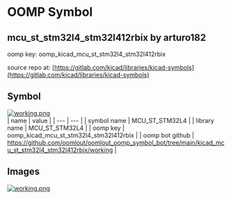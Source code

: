# OOMP Symbol  
## mcu_st_stm32l4_stm32l412rbix  by arturo182  
  
oomp key: oomp_kicad_mcu_st_stm32l4_stm32l412rbix  
  
source repo at: [https://gitlab.com/kicad/libraries/kicad-symbols](https://gitlab.com/kicad/libraries/kicad-symbols)  
## Symbol  
  
[![working.png](working_600.png)](working.png)  
| name | value | 
| --- | --- | 
| symbol name | MCU_ST_STM32L4 | 
| library name | MCU_ST_STM32L4 | 
| oomp key | oomp_kicad_mcu_st_stm32l4_stm32l412rbix | 
| oomp bot github | https://github.com/oomlout/oomlout_oomp_symbol_bot/tree/main/kicad_mcu_st_stm32l4_stm32l412rbix/working | 
## Images  
  
[![working.png](working_140.png)](working.png)  
